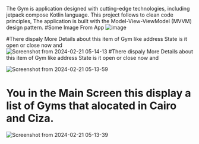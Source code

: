 The Gym is application designed with cutting-edge technologies, including jetpack compose Kotlin language. This project follows to clean code principles,
 The application is built with the Model-View-ViewModel (MVVM) design pattern.
 #Some Image From App
![image](https://github.com/ENG-AbdelrahmanGamal/ABA/assets/75239634/6d38fec8-c43b-4b0c-a246-8aa9c3fe0fca)

#There dispaly More Details about this item of Gym like address State is it open or close now and  
![Screenshot from 2024-02-21 05-14-13](https://github.com/ENG-AbdelrahmanGamal/Gym/assets/75239634/42d7f10d-4340-4199-ae67-889077c3e8ab)
#There dispaly More Details about this item of Gym like address State is it open or close now and  

![Screenshot from 2024-02-21 05-13-59](https://github.com/ENG-AbdelrahmanGamal/Gym/assets/75239634/30c4c447-4b05-4fee-b426-e4faf85357b2)

# You in the Main Screen this display a list of Gyms that alocated in Cairo and Ciza.  
![Screenshot from 2024-02-21 05-13-39](https://github.com/ENG-AbdelrahmanGamal/Gym/assets/75239634/d0ac5920-73ea-4025-a6c6-0a7c9c3eb70b)
